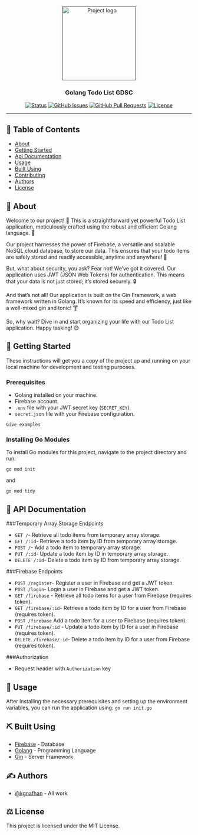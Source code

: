 <p align="center">
  <a href="" rel="noopener">
 <img width=200px height=200px src="https://fingers-site-production.s3.eu-central-1.amazonaws.com/uploads/images/72Risoyey04MAd2A4ZQUZE5nl0otT4KY39ah2izD.webpg" alt="Project logo"></a>
</p>

<h3 align="center">Golang Todo List GDSC</h3>

<div align="center">

[![Status](https://img.shields.io/badge/status-active-success.svg)]()
[![GitHub Issues](https://img.shields.io/github/issues/gnafhan/GoGDSC.svg)](https://github.com/gnafhan/GoGDSC/issues)
[![GitHub Pull Requests](https://img.shields.io/github/issues-pr/gnafhan/GoGDSC.svg)](https://github.com/gnafhan/GoGDSC/pulls)
[![License](https://img.shields.io/badge/license-MIT-blue.svg)](/LICENSE)

</div>

---

## 📝 Table of Contents

- [About](#about)
- [Getting Started](#getting_started)
- [Api Documentation](#api)
- [Usage](#usage)
- [Built Using](#built_using)
- [Contributing](../CONTRIBUTING.md)
- [Authors](#authors)
- [License](#license)

## 🧐 About <a name = "about"></a>

Welcome to our project! 🎉 This is a straightforward yet powerful Todo List application, meticulously crafted using the robust and efficient Golang language. 🚀

Our project harnesses the power of Firebase, a versatile and scalable NoSQL cloud database, to store our data. This ensures that your todo items are safely stored and readily accessible, anytime and anywhere! 💾

But, what about security, you ask? Fear not! We’ve got it covered. Our application uses JWT (JSON Web Tokens) for authentication. This means that your data is not just stored; it’s stored securely. 🔒

And that’s not all! Our application is built on the Gin Framework, a web framework written in Golang. It’s known for its speed and efficiency, just like a well-mixed gin and tonic! 🍸

So, why wait? Dive in and start organizing your life with our Todo List application. Happy tasking! 😊

## 🏁 Getting Started <a name = "getting_started"></a>

These instructions will get you a copy of the project up and running on your local machine for development and testing purposes. 

### Prerequisites

- Golang installed on your machine.
- Firebase account.
- `.env` file with your JWT secret key (`SECRET_KEY`).
- `secret.json` file with your Firebase configuration.

```
Give examples
```

### Installing Go Modules

To install Go modules for this project, navigate to the project directory and run:

```
go mod init
```

and

```
go mod tidy
```


## 🔧 API Documentation <a name = "api"></a>

###Temporary Array Storage Endpoints

- ```GET /```- Retrieve all todo items from temporary array storage.
- ```GET /:id```- Retrieve a todo item by ID from temporary array storage.
- ```POST /```- Add a todo item to temporary array storage.
- ```PUT /:id```- Update a todo item by ID in temporary array storage.
- ```DELETE /:id```- Delete a todo item by ID from temporary array storage.

###Firebase Endpoints

- ```POST /register```- Register a user in Firebase and get a JWT token.
- ```POST /login```- Login a user in Firebase and get a JWT token.
- ```GET /firebase``` - Retrieve all todo items for a user from Firebase (requires token).
- ```GET /firebase/:id```- Retrieve a todo item by ID for a user from Firebase (requires token).
- ```POST /firebase```  Add a todo item for a user to Firebase (requires token).
- ```PUT /firebase/:id``` - Update a todo item by ID for a user in Firebase (requires token).
- ```DELETE /firebase/:id```- Delete a todo item by ID for a user from Firebase (requires token).

###Authorization
- Request header with ```Authorization``` key

## 🎈 Usage <a name="usage"></a>

After installing the necessary prerequisites and setting up the environment variables, you can run the application using:
```go run init.go```

## ⛏️ Built Using <a name = "built_using"></a>

- [Firebase](https://firebase.google.com/) - Database
- [Golang](https://go.dev/) - Programming Language
- [Gin](https://gin-gonic.com/) - Server Framework


## ✍️ Authors <a name = "authors"></a>

- [@kgnafhan](https://github.com/gnafhan) - All work


## ⚖️ License <a name = "license"></a>
This project is licensed under the MIT License.
